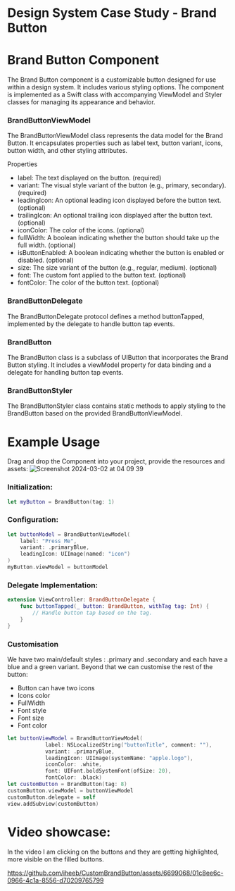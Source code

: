 # Design System Case Study - Brand Button


# Brand Button Component
The Brand Button component is a customizable button designed for use within a design system. It includes various styling options. The component is implemented as a Swift class with accompanying ViewModel and Styler classes for managing its appearance and behavior.

### BrandButtonViewModel
The BrandButtonViewModel class represents the data model for the Brand Button. It encapsulates properties such as label text, button variant, icons, button width, and other styling attributes.

Properties
- label: The text displayed on the button. (required)
- variant: The visual style variant of the button (e.g., primary, secondary). (required)
- leadingIcon: An optional leading icon displayed before the button text. (optional)
- trailingIcon: An optional trailing icon displayed after the button text. (optional)
- iconColor: The color of the icons. (optional)
- fullWidth: A boolean indicating whether the button should take up the full width. (optional)
- isButtonEnabled: A boolean indicating whether the button is enabled or disabled. (optional)
- size: The size variant of the button (e.g., regular, medium). (optional)
- font: The custom font applied to the button text. (optional)
- fontColor: The color of the button text. (optional)

### BrandButtonDelegate
The BrandButtonDelegate protocol defines a method buttonTapped, implemented by the delegate to handle button tap events.

### BrandButton
The BrandButton class is a subclass of UIButton that incorporates the Brand Button styling. It includes a viewModel property for data binding and a delegate for handling button tap events.

### BrandButtonStyler
The BrandButtonStyler class contains static methods to apply styling to the BrandButton based on the provided BrandButtonViewModel.

# Example Usage
Drag and drop the Component into your project, provide the resources and assets:
![Screenshot 2024-03-02 at 04 09 39](https://github.com/iheeb/CustomBrandButton/assets/6699068/85b561a2-d5af-4bd9-967a-52677f6437d7)

### Initialization:
```swift
let myButton = BrandButton(tag: 1)
```
### Configuration:
```swift
let buttonModel = BrandButtonViewModel(
    label: "Press Me",
    variant: .primaryBlue,
    leadingIcon: UIImage(named: "icon")
)
myButton.viewModel = buttonModel
```
### Delegate Implementation:
```swift
extension ViewController: BrandButtonDelegate {
    func buttonTapped(_ button: BrandButton, withTag tag: Int) {
        // Handle button tap based on the tag.
    }
}
```

### Customisation
We have two main/default styles : .primary and .secondary and each have a blue and a green variant.
Beyond that we can customise the rest of the button:
- Button can have two icons
- Icons color
- FullWidth
- Font style
- Font size
- Font color
```swift
let buttonViewModel = BrandButtonViewModel(
            label: NSLocalizedString("buttonTitle", comment: ""),
            variant: .primaryBlue,
            leadingIcon: UIImage(systemName: "apple.logo"),
            iconColor: .white,
            font: UIFont.boldSystemFont(ofSize: 20),
            fontColor: .black)
let customButton = BrandButton(tag: 8)
customButton.viewModel = buttonViewModel
customButton.delegate = self
view.addSubview(customButton)
```
# Video showcase:
In the video I am clicking on the buttons and they are getting highlighted, more visible on the filled buttons.

https://github.com/iheeb/CustomBrandButton/assets/6699068/01c8ee6c-0966-4c1a-8556-d70209765799


